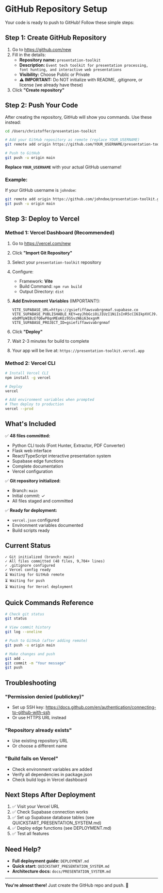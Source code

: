 # GitHub Repository Setup

Your code is ready to push to GitHub! Follow these simple steps:

## Step 1: Create GitHub Repository

1. Go to https://github.com/new
2. Fill in the details:
   - **Repository name:** `presentation-toolkit`
   - **Description:** `Event tech toolkit for presentation processing, font hunting, and interactive web presentations`
   - **Visibility:** Choose Public or Private
   - **⚠️ IMPORTANT:** Do NOT initialize with README, .gitignore, or license (we already have these)
3. Click **"Create repository"**

## Step 2: Push Your Code

After creating the repository, GitHub will show you commands. Use these instead:

```bash
cd /Users/christoffer/presentation-toolkit

# Add your GitHub repository as remote (replace YOUR_USERNAME)
git remote add origin https://github.com/YOUR_USERNAME/presentation-toolkit.git

# Push to GitHub
git push -u origin main
```

**Replace `YOUR_USERNAME`** with your actual GitHub username!

### Example:
If your GitHub username is `johndoe`:
```bash
git remote add origin https://github.com/johndoe/presentation-toolkit.git
git push -u origin main
```

## Step 3: Deploy to Vercel

### Method 1: Vercel Dashboard (Recommended)

1. Go to https://vercel.com/new
2. Click **"Import Git Repository"**
3. Select your `presentation-toolkit` repository
4. Configure:
   - Framework: **Vite**
   - Build Command: `npm run build`
   - Output Directory: `dist`

5. **Add Environment Variables** (IMPORTANT!):
   ```
   VITE_SUPABASE_URL=https://gsiefiffawsvabrgnmaf.supabase.co
   VITE_SUPABASE_PUBLISHABLE_KEY=eyJhbGciOiJIUzI1NiIsInR5cCI6IkpXVCJ9.eyJpc3MiOiJzdXBhYmFzZSIsInJlZiI6ImdzaWVmaWZmYXdzdmFicmdubWFmIiwicm9sZSI6ImFub24iLCJpYXQiOjE3NjA0NTU3ODcsImV4cCI6MjA3NjAzMTc4N30.78-ebdMYpWIBzEfQ6wP8qnMEoKEz9SSvzN6i63exgnM
   VITE_SUPABASE_PROJECT_ID=gsiefiffawsvabrgnmaf
   ```

6. Click **"Deploy"**
7. Wait 2-3 minutes for build to complete
8. Your app will be live at: `https://presentation-toolkit.vercel.app`

### Method 2: Vercel CLI

```bash
# Install Vercel CLI
npm install -g vercel

# Deploy
vercel

# Add environment variables when prompted
# Then deploy to production
vercel --prod
```

## What's Included

✅ **48 files committed:**
- Python CLI tools (Font Hunter, Extractor, PDF Converter)
- Flask web interface
- React/TypeScript interactive presentation system
- Supabase edge functions
- Complete documentation
- Vercel configuration

✅ **Git repository initialized:**
- Branch: `main`
- Initial commit: ✓
- All files staged and committed

✅ **Ready for deployment:**
- `vercel.json` configured
- Environment variables documented
- Build scripts ready

## Current Status

```
✓ Git initialized (branch: main)
✓ All files committed (48 files, 9,704+ lines)
✓ .gitignore configured
✓ Vercel config ready
⏳ Waiting for GitHub remote
⏳ Waiting for push
⏳ Waiting for Vercel deployment
```

## Quick Commands Reference

```bash
# Check git status
git status

# View commit history
git log --oneline

# Push to GitHub (after adding remote)
git push -u origin main

# Make changes and push
git add .
git commit -m "Your message"
git push
```

## Troubleshooting

### "Permission denied (publickey)"
- Set up SSH key: https://docs.github.com/en/authentication/connecting-to-github-with-ssh
- Or use HTTPS URL instead

### "Repository already exists"
- Use existing repository URL
- Or choose a different name

### "Build fails on Vercel"
- Check environment variables are added
- Verify all dependencies in package.json
- Check build logs in Vercel dashboard

## Next Steps After Deployment

1. ✅ Visit your Vercel URL
2. ✅ Check Supabase connection works
3. ✅ Set up Supabase database tables (see QUICKSTART_PRESENTATION_SYSTEM.md)
4. ✅ Deploy edge functions (see DEPLOYMENT.md)
5. ✅ Test all features

## Need Help?

- **Full deployment guide:** `DEPLOYMENT.md`
- **Quick start:** `QUICKSTART_PRESENTATION_SYSTEM.md`
- **Architecture docs:** `docs/PRESENTATION_SYSTEM.md`

---

**You're almost there!** Just create the GitHub repo and push. 🚀
